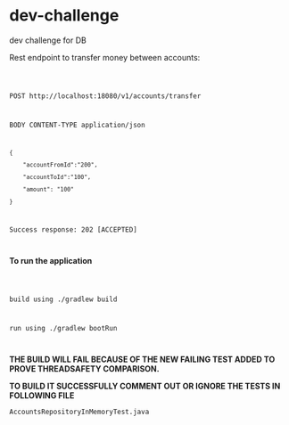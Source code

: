 # dev-challenge
dev challenge for DB

Rest endpoint to transfer money between accounts:

<code>
    
POST http://localhost:18080/v1/accounts/transfer

BODY CONTENT-TYPE application/json 
    
    {
        
        "accountFromId":"200", 
        
        "accountToId":"100", 
        
        "amount": "100"
    
    }
    
Success response: 202 [ACCEPTED]

</code>

**To run the application**

<code>
    
build using ./gradlew build 

run using ./gradlew bootRun

</code>

**THE BUILD WILL FAIL BECAUSE OF THE NEW FAILING TEST ADDED TO PROVE THREADSAFETY COMPARISON.**

**TO BUILD IT SUCCESSFULLY COMMENT OUT OR IGNORE THE TESTS IN FOLLOWING FILE**

<code>AccountsRepositoryInMemoryTest.java</code>
